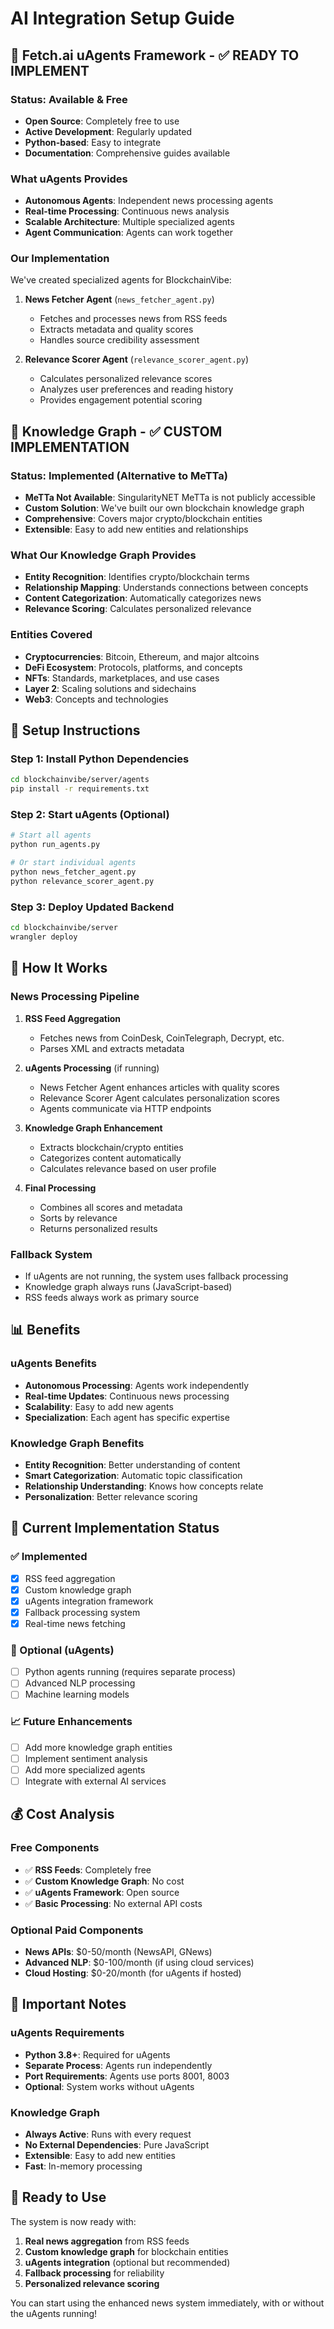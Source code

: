 # AI Integration Setup Guide

## 🤖 **Fetch.ai uAgents Framework - ✅ READY TO IMPLEMENT**

### **Status: Available & Free**
- **Open Source**: Completely free to use
- **Active Development**: Regularly updated
- **Python-based**: Easy to integrate
- **Documentation**: Comprehensive guides available

### **What uAgents Provides**
- **Autonomous Agents**: Independent news processing agents
- **Real-time Processing**: Continuous news analysis
- **Scalable Architecture**: Multiple specialized agents
- **Agent Communication**: Agents can work together

### **Our Implementation**
We've created specialized agents for BlockchainVibe:

1. **News Fetcher Agent** (`news_fetcher_agent.py`)
   - Fetches and processes news from RSS feeds
   - Extracts metadata and quality scores
   - Handles source credibility assessment

2. **Relevance Scorer Agent** (`relevance_scorer_agent.py`)
   - Calculates personalized relevance scores
   - Analyzes user preferences and reading history
   - Provides engagement potential scoring

## 🧠 **Knowledge Graph - ✅ CUSTOM IMPLEMENTATION**

### **Status: Implemented (Alternative to MeTTa)**
- **MeTTa Not Available**: SingularityNET MeTTa is not publicly accessible
- **Custom Solution**: We've built our own blockchain knowledge graph
- **Comprehensive**: Covers major crypto/blockchain entities
- **Extensible**: Easy to add new entities and relationships

### **What Our Knowledge Graph Provides**
- **Entity Recognition**: Identifies crypto/blockchain terms
- **Relationship Mapping**: Understands connections between concepts
- **Content Categorization**: Automatically categorizes news
- **Relevance Scoring**: Calculates personalized relevance

### **Entities Covered**
- **Cryptocurrencies**: Bitcoin, Ethereum, and major altcoins
- **DeFi Ecosystem**: Protocols, platforms, and concepts
- **NFTs**: Standards, marketplaces, and use cases
- **Layer 2**: Scaling solutions and sidechains
- **Web3**: Concepts and technologies

## 🚀 **Setup Instructions**

### **Step 1: Install Python Dependencies**

```bash
cd blockchainvibe/server/agents
pip install -r requirements.txt
```

### **Step 2: Start uAgents (Optional)**

```bash
# Start all agents
python run_agents.py

# Or start individual agents
python news_fetcher_agent.py
python relevance_scorer_agent.py
```

### **Step 3: Deploy Updated Backend**

```bash
cd blockchainvibe/server
wrangler deploy
```

## 🔧 **How It Works**

### **News Processing Pipeline**

1. **RSS Feed Aggregation**
   - Fetches news from CoinDesk, CoinTelegraph, Decrypt, etc.
   - Parses XML and extracts metadata

2. **uAgents Processing** (if running)
   - News Fetcher Agent enhances articles with quality scores
   - Relevance Scorer Agent calculates personalization scores
   - Agents communicate via HTTP endpoints

3. **Knowledge Graph Enhancement**
   - Extracts blockchain/crypto entities
   - Categorizes content automatically
   - Calculates relevance based on user profile

4. **Final Processing**
   - Combines all scores and metadata
   - Sorts by relevance
   - Returns personalized results

### **Fallback System**
- If uAgents are not running, the system uses fallback processing
- Knowledge graph always runs (JavaScript-based)
- RSS feeds always work as primary source

## 📊 **Benefits**

### **uAgents Benefits**
- **Autonomous Processing**: Agents work independently
- **Real-time Updates**: Continuous news processing
- **Scalability**: Easy to add new agents
- **Specialization**: Each agent has specific expertise

### **Knowledge Graph Benefits**
- **Entity Recognition**: Better understanding of content
- **Smart Categorization**: Automatic topic classification
- **Relationship Understanding**: Knows how concepts relate
- **Personalization**: Better relevance scoring

## 🎯 **Current Implementation Status**

### **✅ Implemented**
- [x] RSS feed aggregation
- [x] Custom knowledge graph
- [x] uAgents integration framework
- [x] Fallback processing system
- [x] Real-time news fetching

### **🔄 Optional (uAgents)**
- [ ] Python agents running (requires separate process)
- [ ] Advanced NLP processing
- [ ] Machine learning models

### **📈 Future Enhancements**
- [ ] Add more knowledge graph entities
- [ ] Implement sentiment analysis
- [ ] Add more specialized agents
- [ ] Integrate with external AI services

## 💰 **Cost Analysis**

### **Free Components**
- ✅ **RSS Feeds**: Completely free
- ✅ **Custom Knowledge Graph**: No cost
- ✅ **uAgents Framework**: Open source
- ✅ **Basic Processing**: No external API costs

### **Optional Paid Components**
- **News APIs**: $0-50/month (NewsAPI, GNews)
- **Advanced NLP**: $0-100/month (if using cloud services)
- **Cloud Hosting**: $0-20/month (for uAgents if hosted)

## 🚨 **Important Notes**

### **uAgents Requirements**
- **Python 3.8+**: Required for uAgents
- **Separate Process**: Agents run independently
- **Port Requirements**: Agents use ports 8001, 8003
- **Optional**: System works without uAgents

### **Knowledge Graph**
- **Always Active**: Runs with every request
- **No External Dependencies**: Pure JavaScript
- **Extensible**: Easy to add new entities
- **Fast**: In-memory processing

## 🎉 **Ready to Use**

The system is now ready with:
1. **Real news aggregation** from RSS feeds
2. **Custom knowledge graph** for blockchain entities
3. **uAgents integration** (optional but recommended)
4. **Fallback processing** for reliability
5. **Personalized relevance scoring**

You can start using the enhanced news system immediately, with or without the uAgents running!
